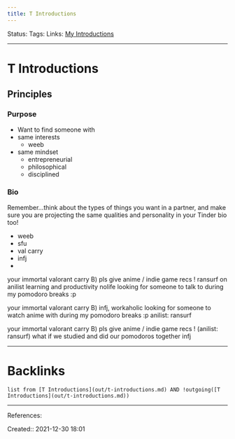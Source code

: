 ```yaml
---
title: T Introductions
---
```

Status: 
Tags: 
Links: [My Introductions](out/my-introductions.md)
___
# T Introductions

## Principles
### Purpose
- Want to find someone with
- same interests
	- weeb
- same mindset
	- entrepreneurial
	- philosophical
	- disciplined
### Bio
Remember…think about the types of things you want in a partner, and make sure you are projecting the same qualities and personality in your Tinder bio too!
- weeb
- sfu 
- val carry
- infj
- 

your immortal valorant carry B)
pls give anime / indie game recs ! ransurf on anilist
learning and productivity nolife
looking for someone to talk to during my pomodoro breaks :p

your immortal valorant carry B)
infj, workaholic
looking for someone to watch anime with during my pomodoro breaks :p
anilist: ransurf

your immortal valorant carry B)
pls give anime / indie game recs ! (anilist: ransurf)
what if we studied and did our pomodoros together
infj
___
# Backlinks
```dataview
list from [T Introductions](out/t-introductions.md) AND !outgoing([T Introductions](out/t-introductions.md))
```
___
References:

Created:: 2021-12-30 18:01
